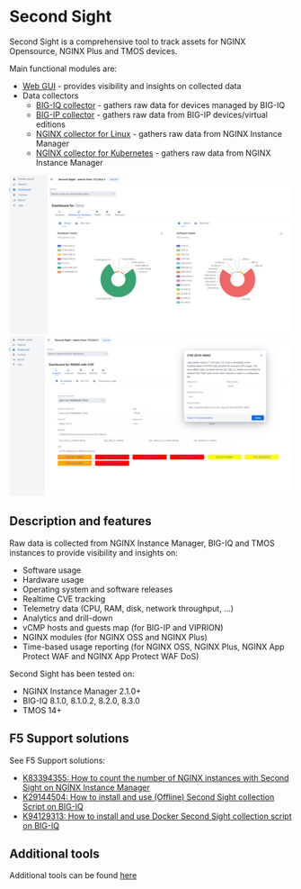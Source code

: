 # Second Sight

Second Sight is a comprehensive tool to track assets for NGINX Opensource, NGINX Plus and TMOS devices.

Main functional modules are:

- [Web GUI](/contrib/GUI) - provides visibility and insights on collected data
- Data collectors
  - [BIG-IQ collector](/contrib/bigiq-collect) - gathers raw data for devices managed by BIG-IQ
  - [BIG-IP collector](/contrib/bigip-collect) - gathers raw data from BIG-IP devices/virtual editions
  - [NGINX collector for Linux](/F5TT.md) - gathers raw data from NGINX Instance Manager
  - [NGINX collector for Kubernetes](/contrib/kubernetes) - gathers raw data from NGINX Instance Manager

<img src="/contrib/GUI/screenshots/4.bigiq-swhw.png"/>

<img src="/contrib/GUI/screenshots/6.nginx-analytics.png"/>

## Description and features

Raw data is collected from NGINX Instance Manager, BIG-IQ and TMOS instances to provide visibility and insights on:

- Software usage
- Hardware usage
- Operating system and software releases
- Realtime CVE tracking
- Telemetry data (CPU, RAM, disk, network throughput, ...)
- Analytics and drill-down
- vCMP hosts and guests map (for BIG-IP and VIPRION)
- NGINX modules (for NGINX OSS and NGINX Plus)
- Time-based usage reporting (for NGINX OSS, NGINX Plus, NGINX App Protect WAF and NGINX App Protect WAF DoS)

Second Sight has been tested on:

- NGINX Instance Manager 2.1.0+
- BIG-IQ 8.1.0, 8.1.0.2, 8.2.0, 8.3.0
- TMOS 14+

## F5 Support solutions

See F5 Support solutions:

- [K83394355: How to count the number of NGINX instances with Second Sight on NGINX Instance Manager](https://support.f5.com/csp/article/K83394355)
- [K29144504: How to install and use (Offline) Second Sight collection Script on BIG-IQ](https://support.f5.com/csp/article/K29144504)
- [K94129313: How to install and use Docker Second Sight collection script on BIG-IQ](https://support.f5.com/csp/article/K94129313)

## Additional tools

Additional tools can be found [here](/contrib)
